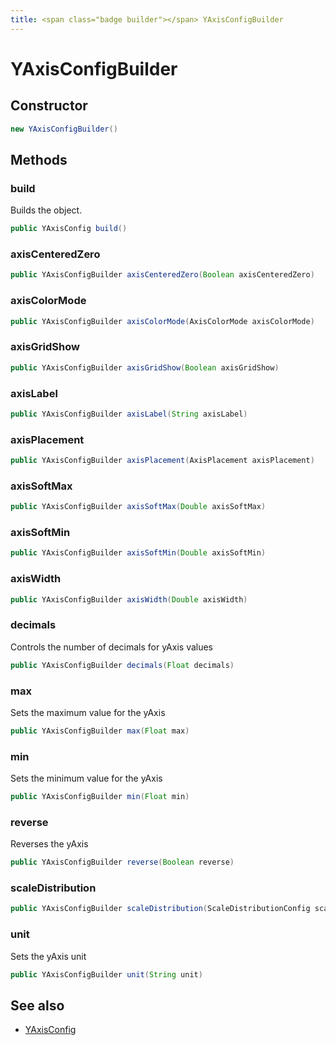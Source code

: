 ```yaml
---
title: <span class="badge builder"></span> YAxisConfigBuilder
---
```

# <span class="badge builder"></span> YAxisConfigBuilder

## Constructor

```java
new YAxisConfigBuilder()
```
## Methods

### <span class="badge object-method"></span> build

Builds the object.

```java
public YAxisConfig build()
```

### <span class="badge object-method"></span> axisCenteredZero

```java
public YAxisConfigBuilder axisCenteredZero(Boolean axisCenteredZero)
```

### <span class="badge object-method"></span> axisColorMode

```java
public YAxisConfigBuilder axisColorMode(AxisColorMode axisColorMode)
```

### <span class="badge object-method"></span> axisGridShow

```java
public YAxisConfigBuilder axisGridShow(Boolean axisGridShow)
```

### <span class="badge object-method"></span> axisLabel

```java
public YAxisConfigBuilder axisLabel(String axisLabel)
```

### <span class="badge object-method"></span> axisPlacement

```java
public YAxisConfigBuilder axisPlacement(AxisPlacement axisPlacement)
```

### <span class="badge object-method"></span> axisSoftMax

```java
public YAxisConfigBuilder axisSoftMax(Double axisSoftMax)
```

### <span class="badge object-method"></span> axisSoftMin

```java
public YAxisConfigBuilder axisSoftMin(Double axisSoftMin)
```

### <span class="badge object-method"></span> axisWidth

```java
public YAxisConfigBuilder axisWidth(Double axisWidth)
```

### <span class="badge object-method"></span> decimals

Controls the number of decimals for yAxis values

```java
public YAxisConfigBuilder decimals(Float decimals)
```

### <span class="badge object-method"></span> max

Sets the maximum value for the yAxis

```java
public YAxisConfigBuilder max(Float max)
```

### <span class="badge object-method"></span> min

Sets the minimum value for the yAxis

```java
public YAxisConfigBuilder min(Float min)
```

### <span class="badge object-method"></span> reverse

Reverses the yAxis

```java
public YAxisConfigBuilder reverse(Boolean reverse)
```

### <span class="badge object-method"></span> scaleDistribution

```java
public YAxisConfigBuilder scaleDistribution(ScaleDistributionConfig scaleDistribution)
```

### <span class="badge object-method"></span> unit

Sets the yAxis unit

```java
public YAxisConfigBuilder unit(String unit)
```

## See also

 * <span class="badge object-type-class"></span> [YAxisConfig](./object-YAxisConfig.md)
